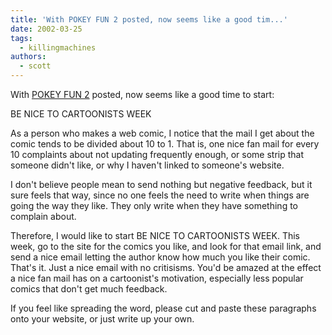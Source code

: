 ```yaml
---
title: 'With POKEY FUN 2 posted, now seems like a good tim...'
date: 2002-03-25
tags:
  - killingmachines
authors:
  - scott
---
```


With [POKEY FUN 2](http://www.yellow5.com/pokey/hooray/WONDERFULpokey.html) posted, now seems like a good time to start:

BE NICE TO CARTOONISTS WEEK

As a person who makes a web comic, I notice that the mail I get about the comic tends to be divided about 10 to 1. That is, one nice fan mail for every 10 complaints about not updating frequently enough, or some strip that someone didn't like, or why I haven't linked to someone's website.

I don't believe people mean to send nothing but negative feedback, but it sure feels that way, since no one feels the need to write when things are going the way they like. They only write when they have something to complain about.

Therefore, I would like to start BE NICE TO CARTOONISTS WEEK. This week, go to the site for the comics you like, and look for that email link, and send a nice email letting the author know how much you like their comic. That's it. Just a nice email with no critisisms. You'd be amazed at the effect a nice fan mail has on a cartoonist's motivation, especially less popular comics that don't get much feedback.

If you feel like spreading the word, please cut and paste these paragraphs onto your website, or just write up your own.
